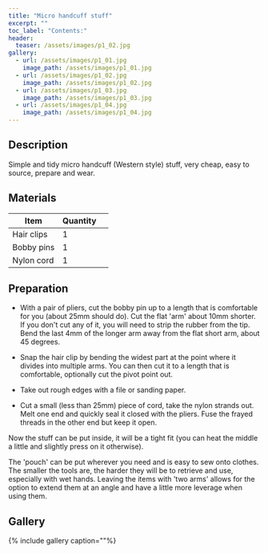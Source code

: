 ```yaml
---
title: "Micro handcuff stuff"
excerpt: ""
toc_label: "Contents:"
header:
  teaser: /assets/images/p1_02.jpg
gallery:
  - url: /assets/images/p1_01.jpg
    image_path: /assets/images/p1_01.jpg
  - url: /assets/images/p1_02.jpg
    image_path: /assets/images/p1_02.jpg
  - url: /assets/images/p1_03.jpg
    image_path: /assets/images/p1_03.jpg
  - url: /assets/images/p1_04.jpg
    image_path: /assets/images/p1_04.jpg
---
```


## Description
Simple and tidy micro handcuff (Western style) stuff, very cheap, easy to source, prepare and wear.

## Materials

| Item         | Quantity |                                                   |
| --------         | ------   | ------------------------------------------------------------ |
| Hair clips   | 1   |                                 |
| Bobby pins      | 1       |                                                       |
| Nylon cord    | 1        |                                                         |



## Preparation
- With a pair of pliers, cut the bobby pin up to a length that is comfortable for you (about 25mm should do). Cut the flat 'arm' about 10mm shorter.  
    If you don't cut any of it, you will need to strip the rubber from the tip.  
    Bend the last 4mm of the longer arm away from the flat short arm, about 45 degrees.


- Snap the hair clip by bending the widest part at the point where it divides into multiple arms. You can then cut it to a length that is comfortable, optionally cut the pivot point out.

- Take out rough edges with a file or sanding paper. 

- Cut a small (less than 25mm) piece of cord, take the nylon strands out. Melt one end and quickly seal it closed with the pliers. Fuse the frayed threads in the other end but keep it open. 

Now the stuff can be put inside, it will be a tight fit (you can heat the middle a little and slightly press on it otherwise).

The 'pouch' can be put wherever you need and is easy to sew onto clothes. The smaller the tools are, the harder they will be to retrieve and use, especially with wet hands. Leaving the items with 'two arms' allows for the option to extend them at an angle and have a little more leverage when using them.



## Gallery
{% include gallery caption=""%}

